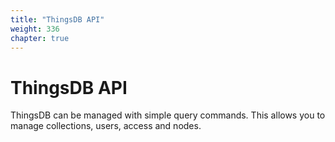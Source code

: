 ```yaml
---
title: "ThingsDB API"
weight: 336
chapter: true
---
```


# ThingsDB API

ThingsDB can be managed with simple query commands. This allows you to manage
collections, users, access and nodes.
